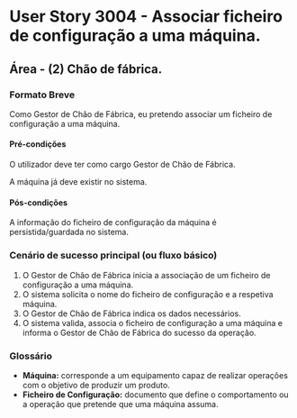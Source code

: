 # User Story 3004 - Associar ficheiro de configuração a uma máquina.

## Área - (2) Chão de fábrica.

### Formato Breve
Como  Gestor de Chão de Fábrica, eu pretendo associar um ficheiro de configuração a  uma máquina.

#### Pré-condições

O utilizador deve ter como cargo Gestor de Chão de Fábrica.

A máquina já deve existir no sistema.

#### Pós-condições

A informação do ficheiro de configuração da máquina é persistida/guardada no sistema. 



### Cenário de sucesso principal (ou fluxo básico)

1. O Gestor de Chão de Fábrica inicia a associação de um ficheiro de configuração a uma máquina. 
2. O sistema solicita o nome do ficheiro de configuração e a respetiva máquina.
3. O Gestor de Chão de Fábrica indica os dados necessários.
4. O sistema valida, associa o ficheiro de configuração a uma máquina e informa o Gestor de Chão de Fábrica do sucesso da operação.



### Glossário

- **Máquina:** corresponde a um equipamento capaz de realizar operações com o objetivo de produzir um produto.
- **Ficheiro de Configuração:** documento que define o comportamento ou a operação que pretende que uma máquina assuma.